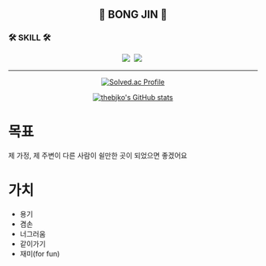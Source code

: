<div align="center">
	
## 👋 BONG JIN 👋
	
</div>

<p align="center">

### 🛠 SKILL 🛠

</p>

<div align="center">
	<p align="center">
		<img src="https://img.shields.io/badge/Python-3766AB?style=flat-square&logo=Python&logoColor=white"/></a>&nbsp
		<img src="https://img.shields.io/badge/Django-092E20?style=flat-square&logo=Django&logoColor=white"/></a>&nbsp
	</p>
</div>

---

<div align="center">

[![Solved.ac Profile](http://mazassumnida.wtf/api/v2/generate_badge?boj=thebjko)](https://solved.ac/thebjko)

[![thebjko's GitHub stats](https://github-readme-stats.vercel.app/api?username=thebjko)](https://github.com/thebjko)

</div>

# 목표
제 가정, 제 주변이 다른 사람이 쉴만한 곳이 되었으면 좋겠어요

# 가치
- 용기
- 겸손
- 너그러움
- 같이가기
- 재미(for fun)
